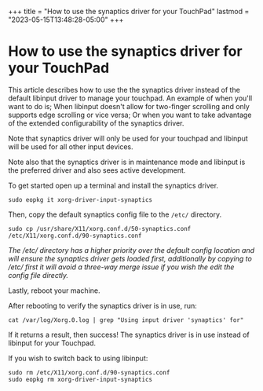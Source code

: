 +++
title = "How to use the synaptics driver for your TouchPad"
lastmod = "2023-05-15T13:48:28-05:00"
+++

# How to use the synaptics driver for your TouchPad

This article describes how to use the the synaptics driver instead of the default libinput driver to manage your touchpad. An example of when you'll want to do is; When libinput doesn't allow for two-finger scrolling and only supports edge scrolling or vice versa; Or when you want to take advantage of the extended configurability of the synaptics driver.

Note that synaptics driver will only be used for your touchpad and libinput will be used for all other input devices.

Note also that the synaptics driver is in maintenance mode and libinput is the preferred driver and also sees active development.

To get started open up a terminal and install the synaptics driver.
```
sudo eopkg it xorg-driver-input-synaptics
```

Then, copy the default synaptics config file to the `/etc/` directory.
```
sudo cp /usr/share/X11/xorg.conf.d/50-synaptics.conf /etc/X11/xorg.conf.d/90-synaptics.conf
```

<em>The /etc/ directory has a higher priority over the default config location and will ensure the synaptics driver gets loaded first, additionally by copying to /etc/ first it will avoid a three-way merge issue if you wish the edit the config file directly.</em>

Lastly, reboot your machine.

After rebooting to verify the synaptics driver is in use, run:
```
cat /var/log/Xorg.0.log | grep "Using input driver 'synaptics' for"
```
If it returns a result, then success! The synaptics driver is in use instead of libinput for your Touchpad.

If you wish to switch back to using libinput:
```
sudo rm /etc/X11/xorg.conf.d/90-synaptics.conf 
sudo eopkg rm xorg-driver-input-synaptics 
```

